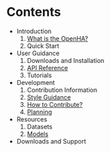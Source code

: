 # Contents

- Introduction
    1. [What is the OpenHA?](./1_introduction/what.html)
    1. Quick Start
- User Guidance
    1. Downloads and Installation
    1. [API Reference](./2_tutorial/api_reference.html)
    1. Tutorials
- Development
    1. Contribution Information
    1. [Style Guidance](./3_developer/style.html)
    1. [How to Contribute?](./3_developer/how_to_contribute.html)
    1. [Planning](./3_developer/planning.html)
- Resources
    1. Datasets
    1. [Models](./4_resources/multicopter.html)
- Downloads and Support
